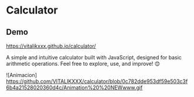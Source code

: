 # Calculator

## Demo

https://vitalikxxx.github.io/calculator/

A simple and intuitive calculator built with JavaScript, designed for basic arithmetic operations.
Feel free to explore, use, and improve! 😊

![Animacion] https://github.com/VITALIKXXX/calculator/blob/0c782dde953df59e503c3f6b4a21528020360d4c/Animation%20%20NEWwww.gif
